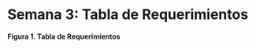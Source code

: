<p align="center"> <h1>Semana 3: Tabla de Requerimientos</h1><p>
<b>Figura 1. Tabla de Requerimientos </b>
   <center>
  <img src="images/tablaR.jpg" alt="" class="img-fluid img-rounded">
</center>


